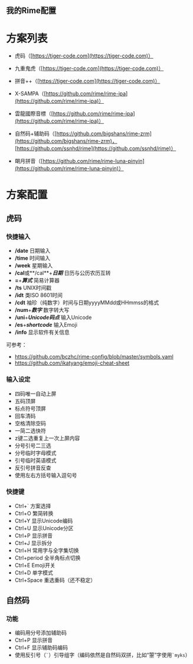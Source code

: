 我的Rime配置
---

# 方案列表

- 虎码（[https://tiger-code.com](https://tiger-code.com)）

- 九重鬼虎（[https://tiger-code.com](https://tiger-code.com)）

- 拼音++（[https://tiger-code.com](https://tiger-code.com)）

- X-SAMPA（[https://github.com/rime/rime-ipa](https://github.com/rime/rime-ipa)）

- 雲龍國際音標（[https://github.com/rime/rime-ipa](https://github.com/rime/rime-ipa)）

- 自然码+辅助码（[https://github.com/bigshans/rime-zrm](https://github.com/bigshans/rime-zrm)，[https://github.com/ssnhd/rime](https://github.com/ssnhd/rime)）

- 朙月拼音（[https://github.com/rime/rime-luna-pinyin](https://github.com/rime/rime-luna-pinyin)）

# 方案配置

## 虎码

### 快捷输入

- **/date** 日期输入
- **/time** 时间输入
- **/week** 星期输入
- **/cal**或**/cal**+***日期*** 日历与公历农历互转
- **=**+***算式***  简易计算器
- **/ts** UNIX时间戳
- **/idt** 类ISO 8601时间
- **/cdt** 袖珍（纯数字）时间与日期yyyyMMdd或HHmmss的格式
- **/num**+***数字*** 数字转大写
- **/uni**+***Unicode码点*** 输入Unicode
- **/es**+***shortcode*** 输入Emoji
- **/info** 显示软件有关信息

可参考：

- https://github.com/bczhc/rime-config/blob/master/symbols.yaml
- https://github.com/ikatyang/emoji-cheat-sheet

### 输入设定

- 四码唯一自动上屏
- 五码顶屏
- 标点符号顶屏
- 回车清码
- 空格清除空码
- 一简二选快符
- z键二选重复上一次上屏内容
- 分号引号二三选
- 分号临时字母模式
- 引号临时英语模式
- 反引号拼音反查
- 使用左右方括号输入逗句号

### 快捷键

- Ctrl+\` 方案选择
- Ctrl+O 繁简转换
- Ctrl+Y 显示Unicode编码
- Ctrl+U 显示Unicode分区
- Ctrl+P 显示拼音
- Ctrl+J 显示拆分
- Ctrl+H 常用字与全字集切换
- Ctrl+period 全半角标点切换
- Ctrl+E Emoji开关
- Ctrl+D 单字模式
- Ctrl+Space 重选重码（还不稳定）

## 自然码

### 功能

- 编码用分号添加辅助码
- Ctrl+P 显示拼音
- Ctrl+F 显示辅助码编码
- 使用反引号（`` ` ``）引导组字（编码依然是自然码双拼，比如“曌”字使用`` `myks ``）

